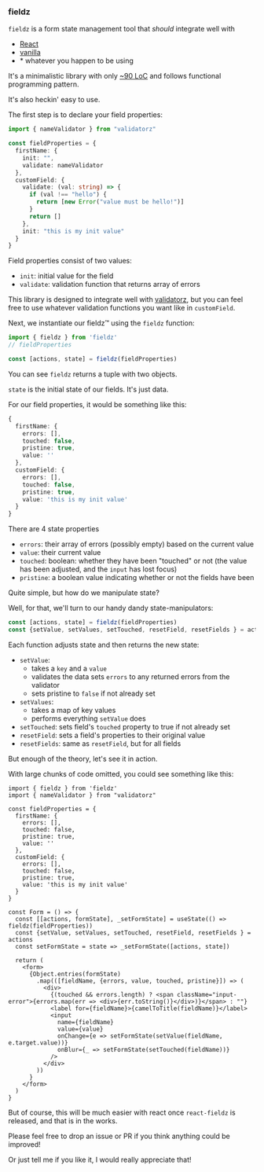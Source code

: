 ### fieldz

`fieldz` is a form state management tool that *should* integrate well with
* [React](https://reactjs.org/)
* [vanilla](http://vanilla-js.com/)
* \* whatever you happen to be using

It's a minimalistic library with only [~90 LoC](lib.ts) and follows functional programming pattern.

It's also heckin' easy to use.

The first step is to declare your field properties:

```ts
import { nameValidator } from "validatorz"

const fieldProperties = {
  firstName: {
    init: "",
    validate: nameValidator
  },
  customField: {
    validate: (val: string) => {
      if (val !== "hello") {
        return [new Error("value must be hello!")]
      }
      return []
    },
    init: "this is my init value"
  }
}
```

Field properties consist of two values:

* `init`: initial value for the field
* `validate`: validation function that returns array of errors

This library is designed to integrate well with [validatorz](https://npmjs.com/validatorz),
but you can feel free to use whatever validation functions you want like in `customField`.

Next, we instantiate our fieldz™ using the `fieldz` function:
```ts
import { fieldz } from 'fieldz'
// fieldProperties

const [actions, state] = fieldz(fieldProperties)
```

You can see `fieldz` returns a tuple with two objects.

`state` is the initial state of our fields. It's just data.

For our field properties, it would be something like this:

```ts
{
  firstName: {
    errors: [],
    touched: false,
    pristine: true,
    value: ''
  },
  customField: {
    errors: [],
    touched: false,
    pristine: true,
    value: 'this is my init value'
  }
}
```

There are 4 state properties

* `errors`: their array of errors (possibly empty) based on the current value
* `value`: their current value
* `touched`: boolean: whether they have been "touched" or not (the value has been adjusted, and the `input` has lost focus)
* `pristine`: a boolean value indicating whether or not the fields have been

Quite simple, but how do we manipulate state?

Well, for that, we'll turn to our handy dandy state-manipulators:

```ts
const [actions, state] = fieldz(fieldProperties)
const {setValue, setValues, setTouched, resetField, resetFields } = actions
```

Each function adjusts state and then returns the new state:

* `setValue`:
  * takes a `key` and a `value`
  * validates the data sets `errors` to any returned errors from the validator
  * sets pristine to `false` if not already set
* `setValues`:
  * takes a map of key values
  * performs everything `setValue` does
* `setTouched`: sets field's `touched` property to true if not already set
* `resetField`: sets a field's properties to their original value
* `resetFields`: same as `resetField`, but for all fields

But enough of the theory, let's see it in action.

With large chunks of code omitted, you could see something like this:

```tsx
import { fieldz } from 'fieldz'
import { nameValidator } from "validatorz"

const fieldProperties = {
  firstName: {
    errors: [],
    touched: false,
    pristine: true,
    value: ''
  },
  customField: {
    errors: [],
    touched: false,
    pristine: true,
    value: 'this is my init value'
  }
}

const Form = () => {
  const [[actions, formState], _setFormState] = useState(() => fieldz(fieldProperties))
  const {setValue, setValues, setTouched, resetField, resetFields } = actions
  const setFormState = state => _setFormState([actions, state])

  return (
    <form>
      {Object.entries(formState)
        .map(([fieldName, {errors, value, touched, pristine}]) => (
          <div>
            {(touched && errors.length) ? <span className="input-error">{errors.map(err => <div>{err.toString()}</div>)}</span> : ""}
            <label for={fieldName}>{camelToTitle(fieldName)}</label>
            <input
              name={fieldName}
              value={value}
              onChange={e => setFormState(setValue(fieldName, e.target.value))}
              onBlur={_ => setFormState(setTouched(fieldName))}
            />
          </div>
        ))
      }
    </form>
  )
}
```

But of course, this will be much easier with react once `react-fieldz` is released, and that is in the works.

Please feel free to drop an issue or PR if you think anything could be improved!

Or just tell me if you like it, I would really appreciate that!